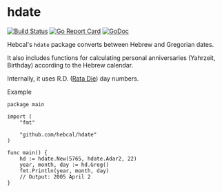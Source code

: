 # hdate

[![Build Status](https://github.com/hebcal/hdate/actions/workflows/go.yml/badge.svg)](https://github.com/hebcal/hdate/actions/workflows/go.yml)
[![Go Report Card](https://goreportcard.com/badge/github.com/hebcal/hdate)](https://goreportcard.com/report/github.com/hebcal/hdate)
[![GoDoc](https://pkg.go.dev/badge/github.com/hebcal/hdate?status.svg)](https://pkg.go.dev/github.com/hebcal/hdate)

Hebcal's `hdate` package converts between Hebrew and Gregorian dates.

It also includes functions for calculating personal anniversaries
(Yahrzeit, Birthday) according to the Hebrew calendar.

Internally, it uses R.D. ([Rata Die](https://en.wikipedia.org/wiki/Rata_Die))
day numbers.

Example

```golang
package main

import (
	"fmt"

	"github.com/hebcal/hdate"
)

func main() {
	hd := hdate.New(5765, hdate.Adar2, 22)
	year, month, day := hd.Greg()
	fmt.Println(year, month, day)
	// Output: 2005 April 2
}
```
